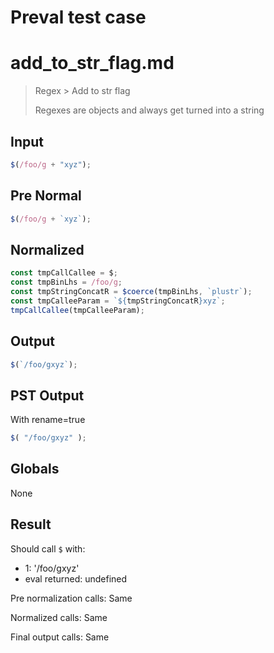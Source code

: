 # Preval test case

# add_to_str_flag.md

> Regex > Add to str flag
>
> Regexes are objects and always get turned into a string

## Input

`````js filename=intro
$(/foo/g + "xyz");
`````

## Pre Normal


`````js filename=intro
$(/foo/g + `xyz`);
`````

## Normalized


`````js filename=intro
const tmpCallCallee = $;
const tmpBinLhs = /foo/g;
const tmpStringConcatR = $coerce(tmpBinLhs, `plustr`);
const tmpCalleeParam = `${tmpStringConcatR}xyz`;
tmpCallCallee(tmpCalleeParam);
`````

## Output


`````js filename=intro
$(`/foo/gxyz`);
`````

## PST Output

With rename=true

`````js filename=intro
$( "/foo/gxyz" );
`````

## Globals

None

## Result

Should call `$` with:
 - 1: '/foo/gxyz'
 - eval returned: undefined

Pre normalization calls: Same

Normalized calls: Same

Final output calls: Same
